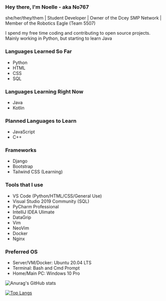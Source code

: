 ### Hey there, I'm Noelle - aka No767

she/her/they/them | Student Developer | Owner of the Dcey SMP Network | Member of the Robotics Eagle (Team 5507)

I spend my free time coding and contributing to open source projects. Mainly working in Python, but starting to learn Java

### Languages Learned So Far

- Python
- HTML
- CSS
- SQL

### Languages Learning Right Now

- Java
- Kotlin

### Planned Languages to Learn

- JavaScript
- C++

### Frameworks

- Django 
- Bootstrap
- Tailwind CSS (Learning)

### Tools that I use

- VS Code (Python/HTML/CSS/General Use)
- Visual Studio 2019 Community (SQL)
- PyCharm Professional
- IntelliJ IDEA Ulimate
- DataGrip
- Vim
- NeoVim
- Docker
- Nginx

### Preferred OS

- Server/VM/Docker: Ubuntu 20.04 LTS
- Terminal: Bash and Cmd Prompt
- Home/Main PC: Windows 10 Pro

![Anurag's GitHub stats](https://github-readme-stats.vercel.app/api?username=No767&count_private=true&show_icons=true&theme=synthwave)


[![Top Langs](https://github-readme-stats.vercel.app/api/top-langs/?username=No767&layout=compact&theme=synthwave&custom_title=Top%20Lanugages%20Used)](https://github.com/anuraghazra/github-readme-stats)



